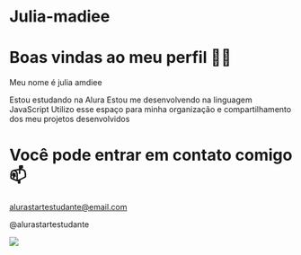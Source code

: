 # Julia-madiee
# Boas vindas ao meu perfil 💙💙
Meu nome é julia amdiee

Estou estudando na Alura
Estou me desenvolvendo na linguagem JavaScript
Utilizo esse espaço para minha organização e compartilhamento dos meu projetos desenvolvidos
# Você pode entrar em contato comigo 📫
alurastartestudante@email.com

@alurastartestudante

![]([https://media1.tenor.com/m/eRAjEj2ciH8AAAAC/happy-birthday-happy-birthday-princess.gif)
